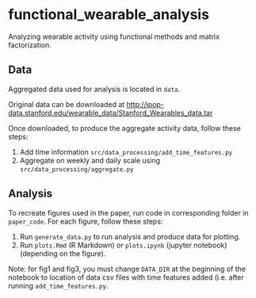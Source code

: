 # functional_wearable_analysis

Analyzing wearable activity using functional methods and matrix factorization.

## Data

Aggregated data used for analysis is located in `data`. 

Original data can be downloaded at http://ipop-data.stanford.edu/wearable_data/Stanford_Wearables_data.tar

Once downloaded, to produce the aggregate activity data, follow these steps:

1. Add time information `src/data_processing/add_time_features.py`
2. Aggregate on weekly and daily scale using `src/data_processing/aggregate.py`

## Analysis

To recreate figures used in the paper, run code in corresponding folder in `paper_code`. For each figure, follow these steps:

1. Run `generate_data.py` to run analysis and produce data for plotting.
2. Run `plots.Rmd` (R Markdown) or `plots.ipynb` (jupyter notebook) (depending on the figure).

Note: for fig1 and fig3, you must change `DATA_DIR` at the beginning of the notebook to location of data csv files with time features added (i.e. after running `add_time_features.py`.
